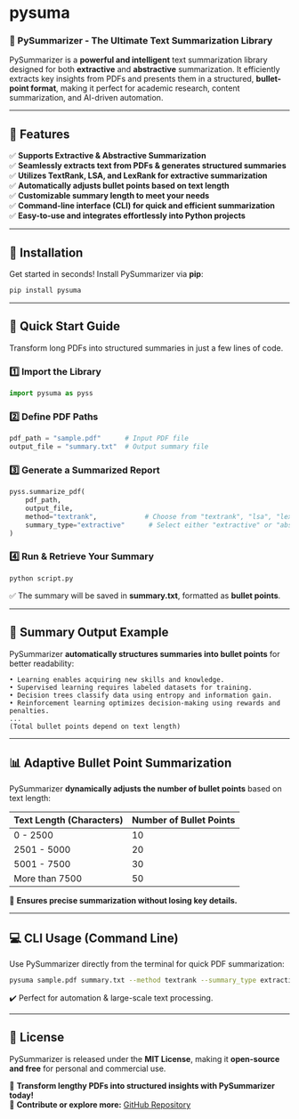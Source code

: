 # pysuma

### **🚀 PySummarizer - The Ultimate Text Summarization Library**

PySummarizer is a **powerful and intelligent** text summarization library designed for both **extractive** and **abstractive** summarization. It efficiently extracts key insights from PDFs and presents them in a structured, **bullet-point format**, making it perfect for academic research, content summarization, and AI-driven automation.

---

## **🌟 Features**
✅ **Supports Extractive & Abstractive Summarization**  
✅ **Seamlessly extracts text from PDFs & generates structured summaries**  
✅ **Utilizes TextRank, LSA, and LexRank for extractive summarization**  
✅ **Automatically adjusts bullet points based on text length**  
✅ **Customizable summary length to meet your needs**  
✅ **Command-line interface (CLI) for quick and efficient summarization**  
✅ **Easy-to-use and integrates effortlessly into Python projects**  

---

## **📌 Installation**
Get started in seconds! Install PySummarizer via **pip**:
```bash
pip install pysuma
```

---

## **🚀 Quick Start Guide**
Transform long PDFs into structured summaries in just a few lines of code.  

### **1️⃣ Import the Library**
```python
import pysuma as pyss
```

### **2️⃣ Define PDF Paths**
```python
pdf_path = "sample.pdf"      # Input PDF file
output_file = "summary.txt"  # Output summary file
```

### **3️⃣ Generate a Summarized Report**
```python
pyss.summarize_pdf(
    pdf_path,
    output_file,
    method="textrank",            # Choose from "textrank", "lsa", "lexrank"
    summary_type="extractive"      # Select either "extractive" or "abstractive"
)
```

### **4️⃣ Run & Retrieve Your Summary**
```bash
python script.py
```
✅ The summary will be saved in **summary.txt**, formatted as **bullet points**.

---

## **📄 Summary Output Example**
PySummarizer **automatically structures summaries into bullet points** for better readability:

```
• Learning enables acquiring new skills and knowledge.
• Supervised learning requires labeled datasets for training.
• Decision trees classify data using entropy and information gain.
• Reinforcement learning optimizes decision-making using rewards and penalties.
...
(Total bullet points depend on text length)
```

---

## **📊 Adaptive Bullet Point Summarization**
PySummarizer **dynamically adjusts the number of bullet points** based on text length:

| **Text Length (Characters)** | **Number of Bullet Points** |
|------------------------------|-----------------------------|
| 0 - 2500                     | 10                          |
| 2501 - 5000                  | 20                          |
| 5001 - 7500                  | 30                          |
| More than 7500               | 50                          |

🔹 **Ensures precise summarization without losing key details.**  

---

## **💻 CLI Usage (Command Line)**
Use PySummarizer directly from the terminal for quick PDF summarization:
```bash
pysuma sample.pdf summary.txt --method textrank --summary_type extractive
```
✔️ Perfect for automation & large-scale text processing.

---

## **📜 License**
PySummarizer is released under the **MIT License**, making it **open-source and free** for personal and commercial use.

🎯 **Transform lengthy PDFs into structured insights with PySummarizer today!**  
🔗 **Contribute or explore more:** [GitHub Repository](https://github.com/fardeenKhadri/pysuma)
